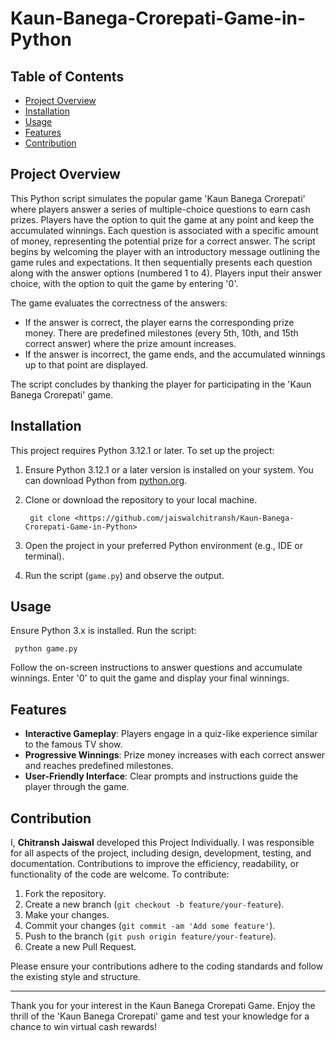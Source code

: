 # Kaun-Banega-Crorepati-Game-in-Python

## Table of Contents
- [Project Overview](#project-overview)
- [Installation](#installation)
- [Usage](#usage)
- [Features](#features)
- [Contribution](#contribution)


## Project Overview
This Python script simulates the popular game 'Kaun Banega Crorepati' where players answer a series of multiple-choice questions to earn cash prizes. Players have the option to quit the game at any point and keep the accumulated winnings. Each question is associated with a specific amount of money, representing the potential prize for a correct answer. The script begins by welcoming the player with an introductory message outlining the game rules and expectations. It then sequentially presents each question along with the answer options (numbered 1 to 4). Players input their answer choice, with the option to quit the game by entering '0'.

The game evaluates the correctness of the answers:
- If the answer is correct, the player earns the corresponding prize money. There are predefined milestones (every 5th, 10th, and 15th correct answer) where the prize amount increases.
- If the answer is incorrect, the game ends, and the accumulated winnings up to that point are displayed.

The script concludes by thanking the player for participating in the 'Kaun Banega Crorepati' game.


## Installation
This project requires Python 3.12.1 or later.
To set up the project:
1. Ensure Python 3.12.1 or a later version is installed on your system. You can download Python from [python.org](https://www.python.org/downloads/).
2. Clone or download the repository to your local machine.
   
        git clone <https://github.com/jaiswalchitransh/Kaun-Banega-Crorepati-Game-in-Python>

3. Open the project in your preferred Python environment (e.g., IDE or terminal).
4. Run the script (`game.py`) and observe the output.


## Usage
Ensure Python 3.x is installed. Run the script:

     python game.py

Follow the on-screen instructions to answer questions and accumulate winnings.
Enter '0' to quit the game and display your final winnings.  


## Features
- **Interactive Gameplay**: Players engage in a quiz-like experience similar to the famous TV show.
- **Progressive Winnings**: Prize money increases with each correct answer and reaches predefined milestones.
- **User-Friendly Interface**: Clear prompts and instructions guide the player through the game.


## Contribution
I, **Chitransh Jaiswal** developed this Project Individually. I was responsible for all aspects of the project, including design, development, testing, and documentation.
Contributions to improve the efficiency, readability, or functionality of the code are welcome. To contribute:
1. Fork the repository.
2. Create a new branch (`git checkout -b feature/your-feature`).
3. Make your changes.
4. Commit your changes (`git commit -am 'Add some feature'`).
5. Push to the branch (`git push origin feature/your-feature`).
6. Create a new Pull Request.

Please ensure your contributions adhere to the coding standards and follow the existing style and structure.

---

Thank you for your interest in the Kaun Banega Crorepati Game. Enjoy the thrill of the 'Kaun Banega Crorepati' game and test your knowledge for a chance to win virtual cash rewards!
